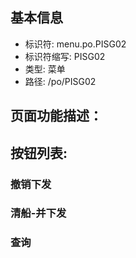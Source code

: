 
## 基本信息

- 标识符: menu.po.PISG02
- 标识符缩写: PISG02
- 类型: 菜单
- 路径: /po/PISG02

## 页面功能描述：





## 按钮列表:


### 撤销下发



### 清船-并下发



### 查询


